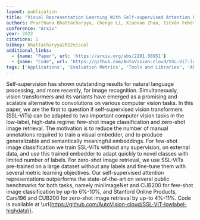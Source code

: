 ```yaml
---
layout: publication
title: 'Visual Representation Learning With Self-supervised Attention For Low-label High-data Regime'
authors: Prarthana Bhattacharyya, Chenge Li, Xiaonan Zhao, István Fehérvári, Jason Sun
conference: "Arxiv"
year: 2022
citations: 1
bibkey: bhattacharyya2022visual
additional_links:
  - {name: "Paper", url: 'https://arxiv.org/abs/2201.08951'}
  - {name: "Code", url: 'https://github.com/AutoVision-cloud/SSL-ViT-lowlabel-highdata'}
tags: ['Applications', 'Evaluation Metrics', 'Tools and Libraries', 'ANN Search', 'Benchmarks and Datasets', 'Has Code']
---
```

Self-supervision has shown outstanding results for natural language
processing, and more recently, for image recognition. Simultaneously, vision
transformers and its variants have emerged as a promising and scalable
alternative to convolutions on various computer vision tasks. In this paper, we
are the first to question if self-supervised vision transformers (SSL-ViTs) can
be adapted to two important computer vision tasks in the low-label, high-data
regime: few-shot image classification and zero-shot image retrieval. The
motivation is to reduce the number of manual annotations required to train a
visual embedder, and to produce generalizable and semantically meaningful
embeddings. For few-shot image classification we train SSL-ViTs without any
supervision, on external data, and use this trained embedder to adapt quickly
to novel classes with limited number of labels. For zero-shot image retrieval,
we use SSL-ViTs pre-trained on a large dataset without any labels and fine-tune
them with several metric learning objectives. Our self-supervised attention
representations outperforms the state-of-the-art on several public benchmarks
for both tasks, namely miniImageNet and CUB200 for few-shot image
classification by up-to 6%-10%, and Stanford Online Products, Cars196 and
CUB200 for zero-shot image retrieval by up-to 4%-11%. Code is available at
\url\{https://github.com/AutoVision-cloud/SSL-ViT-lowlabel-highdata\}.

